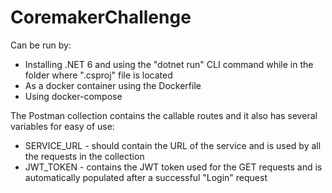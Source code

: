 # CoremakerChallenge

Can be run by:
- Installing .NET 6 and using the "dotnet run" CLI command while in the folder where ".csproj" file is located
- As a docker container using the Dockerfile
- Using docker-compose

The Postman collection contains the callable routes and it also has several variables for easy of use:
- SERVICE_URL - should contain the URL of the service and is used by all the requests in the collection
- JWT_TOKEN - contains the JWT token used for the GET requests and is automatically populated after a successful "Login" request
